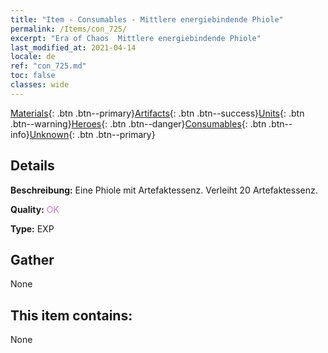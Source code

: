 ```yaml
---
title: "Item - Consumables - Mittlere energiebindende Phiole"
permalink: /Items/con_725/
excerpt: "Era of Chaos  Mittlere energiebindende Phiole"
last_modified_at: 2021-04-14
locale: de
ref: "con_725.md"
toc: false
classes: wide
---
```

 [Materials](/de/Items/){: .btn .btn--primary}[Artifacts](/de/Items/Artifacts/){: .btn .btn--success}[Units](/de/Items/Units/){: .btn .btn--warning}[Heroes](/de/Items/Heroes/){: .btn .btn--danger}[Consumables](/de/Items/Consumables/){: .btn .btn--info}[Unknown](/de/Items/Unknown/){: .btn .btn--primary}

## Details
 **Beschreibung:** Eine Phiole mit Artefaktessenz. Verleiht 20 Artefaktessenz.

 **Quality:** <span style="color: #DA70D6">OK</span>

 **Type:** EXP

## Gather

  None

## This item contains:

  None

